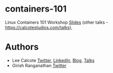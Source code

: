 # containers-101
Linux Containers 101 Workshop
[Slides](https://calcotestudios.com/talks/decks/slides-developerweek-austin-2018-linux-containers-101)
(other talks - https://calcotestudios.com/talks),

# Authors
* Lee Calcote [Twitter](https://twitter.com/lcalcote), [LinkedIn](https://linkedin.com/in/leecalcote), [Blog](https://gingergeek.com), [Talks](https://calcotestudios.com)
* Girish Ranganathan [Twitter](https://twitter.com/ingenious_G)
